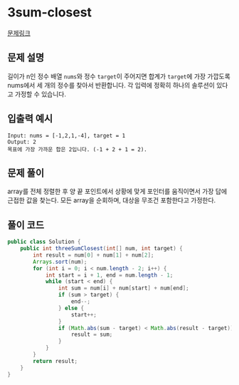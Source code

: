 # 3sum-closest

[문제링크](https://leetcode.com/problems/3sum-closest/)

## 문제 설명

길이가 n인 정수 배열 `nums`와 정수 `target`이 주어지면 합계가 `target`에 가장 가깝도록 nums에서 세 개의 정수를 찾아서 반환합니다. 각 입력에 정확히 하나의 솔루션이 있다고 가정할 수 있습니다.

## 입출력 예시

```
Input: nums = [-1,2,1,-4], target = 1
Output: 2
목표에 가장 가까운 합은 2입니다. (-1 + 2 + 1 = 2).
```

## 문제 풀이

array를 전체 정렬한 후 양 끝 포인트에서 상황에 맞게 포인터를 움직이면서 가장 답에 근접한 값을 찾는다.
모든 array을 순회하며, 대상을 무조건 포함한다고 가정한다.

## 풀이 코드

```java
public class Solution {
    public int threeSumClosest(int[] num, int target) {
        int result = num[0] + num[1] + num[2];
        Arrays.sort(num);
        for (int i = 0; i < num.length - 2; i++) {
            int start = i + 1, end = num.length - 1;
            while (start < end) {
                int sum = num[i] + num[start] + num[end];
                if (sum > target) {
                    end--;
                } else {
                    start++;
                }
                if (Math.abs(sum - target) < Math.abs(result - target)) {
                    result = sum;
                }
            }
        }
        return result;
    }
}
```
